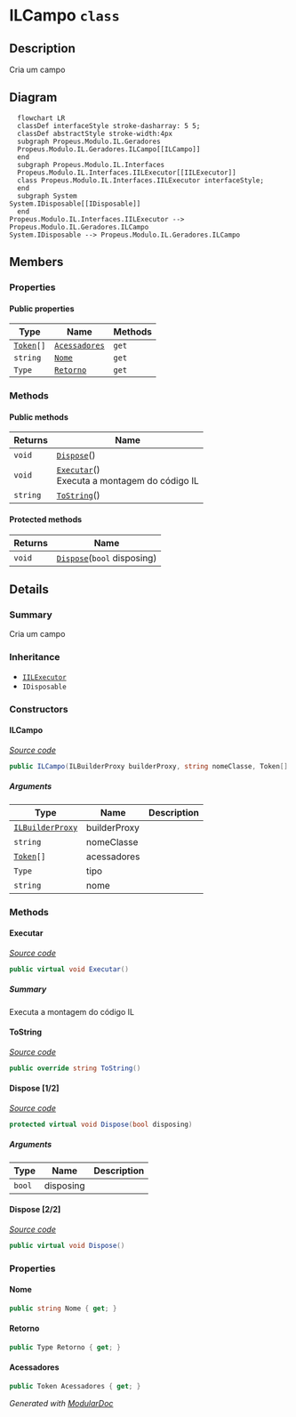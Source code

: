 # ILCampo `class`

## Description
Cria um campo

## Diagram
```mermaid
  flowchart LR
  classDef interfaceStyle stroke-dasharray: 5 5;
  classDef abstractStyle stroke-width:4px
  subgraph Propeus.Modulo.IL.Geradores
  Propeus.Modulo.IL.Geradores.ILCampo[[ILCampo]]
  end
  subgraph Propeus.Modulo.IL.Interfaces
  Propeus.Modulo.IL.Interfaces.IILExecutor[[IILExecutor]]
  class Propeus.Modulo.IL.Interfaces.IILExecutor interfaceStyle;
  end
  subgraph System
System.IDisposable[[IDisposable]]
  end
Propeus.Modulo.IL.Interfaces.IILExecutor --> Propeus.Modulo.IL.Geradores.ILCampo
System.IDisposable --> Propeus.Modulo.IL.Geradores.ILCampo
```

## Members
### Properties
#### Public  properties
| Type | Name | Methods |
| --- | --- | --- |
| [`Token`](../enums/Token.md)`[]` | [`Acessadores`](#acessadores) | `get` |
| `string` | [`Nome`](#nome) | `get` |
| `Type` | [`Retorno`](#retorno) | `get` |

### Methods
#### Public  methods
| Returns | Name |
| --- | --- |
| `void` | [`Dispose`](#dispose-22)() |
| `void` | [`Executar`](#executar)()<br>Executa a montagem do código IL |
| `string` | [`ToString`](#tostring)() |

#### Protected  methods
| Returns | Name |
| --- | --- |
| `void` | [`Dispose`](#dispose-12)(`bool` disposing) |

## Details
### Summary
Cria um campo

### Inheritance
 - [
`IILExecutor`
](../interfaces/IILExecutor.md)
 - `IDisposable`

### Constructors
#### ILCampo
[*Source code*](https://github.com///blob//src/Propeus.Modulo.Abstrato/Util/Reflections/Helper.cs#L59)
```csharp
public ILCampo(ILBuilderProxy builderProxy, string nomeClasse, Token[] acessadores, Type tipo, string nome)
```
##### Arguments
| Type | Name | Description |
| --- | --- | --- |
| [`ILBuilderProxy`](../proxy/ILBuilderProxy.md) | builderProxy |   |
| `string` | nomeClasse |   |
| [`Token`](../enums/Token.md)`[]` | acessadores |   |
| `Type` | tipo |   |
| `string` | nome |   |

### Methods
#### Executar
[*Source code*](https://github.com///blob//src/Propeus.Modulo.Abstrato/Util/Reflections/Helper.cs#L72)
```csharp
public virtual void Executar()
```
##### Summary
Executa a montagem do código IL

#### ToString
[*Source code*](https://github.com///blob//src/Propeus.Modulo.Abstrato/Util/Reflections/Helper.cs#L85)
```csharp
public override string ToString()
```

#### Dispose [1/2]
[*Source code*](https://github.com///blob//src/Propeus.Modulo.Abstrato/Util/Strings/Helper.cs#L135)
```csharp
protected virtual void Dispose(bool disposing)
```
##### Arguments
| Type | Name | Description |
| --- | --- | --- |
| `bool` | disposing |   |

#### Dispose [2/2]
[*Source code*](https://github.com///blob//src/Propeus.Modulo.Abstrato/Util/Strings/Helper.cs#L139)
```csharp
public virtual void Dispose()
```

### Properties
#### Nome
```csharp
public string Nome { get; }
```

#### Retorno
```csharp
public Type Retorno { get; }
```

#### Acessadores
```csharp
public Token Acessadores { get; }
```

*Generated with* [*ModularDoc*](https://github.com/hailstorm75/ModularDoc)
